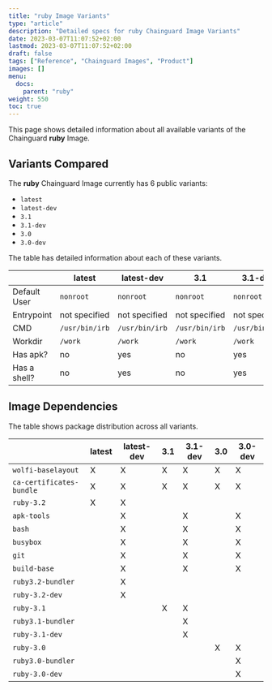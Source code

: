 ```yaml
---
title: "ruby Image Variants"
type: "article"
description: "Detailed specs for ruby Chainguard Image Variants"
date: 2023-03-07T11:07:52+02:00
lastmod: 2023-03-07T11:07:52+02:00
draft: false
tags: ["Reference", "Chainguard Images", "Product"]
images: []
menu:
  docs:
    parent: "ruby"
weight: 550
toc: true
---
```


This page shows detailed information about all available variants of the Chainguard **ruby** Image.

## Variants Compared
The **ruby** Chainguard Image currently has 6 public variants: 

- `latest`
- `latest-dev`
- `3.1`
- `3.1-dev`
- `3.0`
- `3.0-dev`

The table has detailed information about each of these variants.

|              | latest         | latest-dev     | 3.1            | 3.1-dev        | 3.0            | 3.0-dev        |
|--------------|----------------|----------------|----------------|----------------|----------------|----------------|
| Default User | `nonroot`      | `nonroot`      | `nonroot`      | `nonroot`      | `nonroot`      | `nonroot`      |
| Entrypoint   | not specified  | not specified  | not specified  | not specified  | not specified  | not specified  |
| CMD          | `/usr/bin/irb` | `/usr/bin/irb` | `/usr/bin/irb` | `/usr/bin/irb` | `/usr/bin/irb` | `/usr/bin/irb` |
| Workdir      | `/work`        | `/work`        | `/work`        | `/work`        | `/work`        | `/work`        |
| Has apk?     | no             | yes            | no             | yes            | no             | yes            |
| Has a shell? | no             | yes            | no             | yes            | no             | yes            |

## Image Dependencies
The table shows package distribution across all variants.

|                          | latest | latest-dev | 3.1 | 3.1-dev | 3.0 | 3.0-dev |
|--------------------------|--------|------------|-----|---------|-----|---------|
| `wolfi-baselayout`       | X      | X          | X   | X       | X   | X       |
| `ca-certificates-bundle` | X      | X          | X   | X       | X   | X       |
| `ruby-3.2`               | X      | X          |     |         |     |         |
| `apk-tools`              |        | X          |     | X       |     | X       |
| `bash`                   |        | X          |     | X       |     | X       |
| `busybox`                |        | X          |     | X       |     | X       |
| `git`                    |        | X          |     | X       |     | X       |
| `build-base`             |        | X          |     | X       |     | X       |
| `ruby3.2-bundler`        |        | X          |     |         |     |         |
| `ruby-3.2-dev`           |        | X          |     |         |     |         |
| `ruby-3.1`               |        |            | X   | X       |     |         |
| `ruby3.1-bundler`        |        |            |     | X       |     |         |
| `ruby-3.1-dev`           |        |            |     | X       |     |         |
| `ruby-3.0`               |        |            |     |         | X   | X       |
| `ruby3.0-bundler`        |        |            |     |         |     | X       |
| `ruby-3.0-dev`           |        |            |     |         |     | X       |

